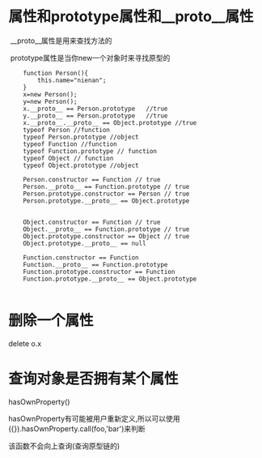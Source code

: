 # 属性和prototype属性和\__proto__属性

​	\__proto__属性是用来查找方法的

​	prototype属性是当你new一个对象时来寻找原型的

```
	function Person(){
		this.name="nienan";
	}
	x=new Person();
	y=new Person();
	x.__proto__ == Person.prototype   //true
	y.__proto__ == Person.prototype   //true
	x.__proto__.__proto__ == Object.prototype //true
	typeof Person //function
	typeof Person.prototype //object
	typeof Function //function
	typeof Function.prototype // function
	typeof Object // function
	typeof Object.prototype //object
	
	Person.constructor == Function // true
	Person.__proto__ == Function.prototype // true
	Person.prototype.constructor == Person // true
	Person.prototype.__proto__ == Object.prototype

	
	Object.constructor == Function // true
	Object.__proto__ == Function.prototype // true
	Object.prototype.constructor == Object // true
	Object.prototype.__proto__ == null
	
	Function.constructor == Function
	Function.__proto__ == Function.prototype
	Function.prototype.constructor == Function
	Function.prototype.__proto__ == Object.prototype
	

```

# 删除一个属性

delete o.x

# 查询对象是否拥有某个属性

hasOwnProperty()

hasOwnProperty有可能被用户重新定义,所以可以使用({}).hasOwnProperty.call(foo,'bar')来判断

该函数不会向上查询(查询原型链的)